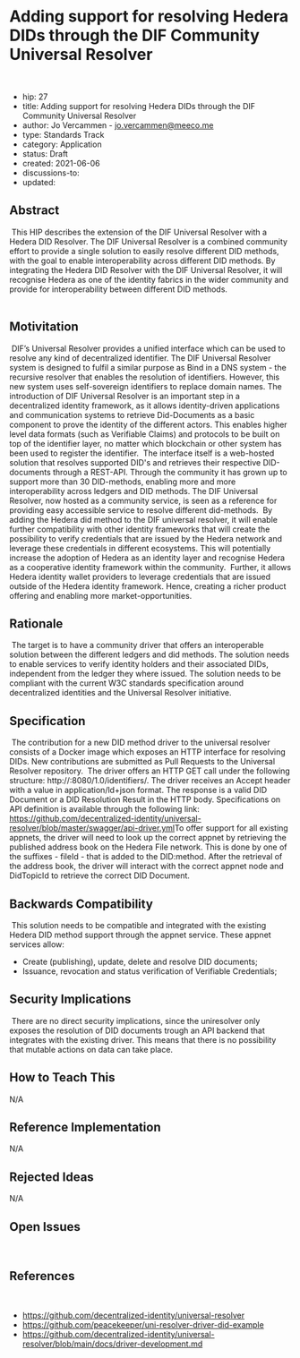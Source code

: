 # Adding support for resolving Hedera DIDs through the DIF Community Universal Resolver
​
- hip: 27
- title: Adding support for resolving Hedera DIDs through the DIF Community Universal Resolver
- author: Jo Vercammen - jo.vercammen@meeco.me
- type: Standards Track
- category: Application
- status: Draft
- created: 2021-06-06
- discussions-to: 
- updated: 
​
​
## Abstract
​
This HIP describes the extension of the DIF Universal Resolver with a Hedera DID Resolver. The DIF Universal Resolver is a combined community effort to provide a single solution to easily resolve different DID methods, with the goal to enable interoperability across different DID methods. By integrating the Hedera DID Resolver with the DIF Universal Resolver, it will recognise Hedera as one of the identity fabrics in the wider community and provide for interoperability between different DID methods.  
​
## Motivitation
​
DIF’s Universal Resolver provides a unified interface which can be used to resolve any kind of decentralized identifier. The DIF Universal Resolver system is designed to fulfil a similar purpose as Bind in a DNS system - the recursive resolver that enables the resolution of identifiers. However, this new system uses self-sovereign identifiers to replace domain names. The introduction of DIF Universal Resolver is an important step in a decentralized identity framework, as it allows identity-driven applications and communication systems to retrieve Did-Documents as a basic component to prove the identity of the different actors. This enables higher level data formats (such as Verifiable Claims) and protocols to be built on top of the identifier layer, no matter which blockchain or other system has been used to register the identifier.
​
The interface itself is a web-hosted solution that resolves supported DID's and retrieves their respective DID-documents through a REST-API. Through the community it has grown up to support more than 30 DID-methods, enabling more and more interoperability across ledgers and DID methods. The DIF Universal Resolver, now hosted as a community service, is seen as a reference for providing easy accessible service to resolve different did-methods.
​
By adding the Hedera did method to the DIF universal resolver, it will enable further compatibility with other identity frameworks that will create the possibility to verify credentials that are issued by the Hedera network and leverage these credentials in different ecosystems. This will potentially increase the adoption of Hedera as an identity layer and recognise Hedera as a cooperative identity framework within the community. 
​
Further, it allows Hedera identity wallet providers to leverage credentials that are issued outside of the Hedera identity framework. Hence, creating a richer product offering and enabling more market-opportunities. 
​
​
## Rationale
​
The target is to have a community driver that offers an interoperable solution between the different ledgers and did methods. The solution needs to enable services to verify identity holders and their associated DIDs, independent from the ledger they where issued. 
The solution needs to be compliant with the current W3C standards specification around decentralized identities and the Universal Resolver initiative.
​
## Specification
​
The contribution for a new DID method driver to the universal resolver consists of a Docker image which exposes an HTTP interface for resolving DIDs. New contributions are submitted as Pull Requests to the Universal Resolver repository.
​
The driver offers an HTTP GET call under the following structure: http://<your-image>:8080/1.0/identifiers/<your-did>. The driver receives an Accept header with a value in application/ld+json format. The response is a valid DID Document or a DID Resolution Result in the HTTP body. Specifications on API definition is available through the following link: https://github.com/decentralized-identity/universal-resolver/blob/master/swagger/api-driver.yml
​
To offer support for all existing appnets, the driver will need to look up the correct appnet by retrieving the published address book on the Hedera File network. This is done by one of the suffixes - fileId - that is added to the DID:method. After the retrieval of the address book, the driver will interact with the correct appnet node and DidTopicId to retrieve the correct DID Document.
​
​
## Backwards Compatibility
​
This solution needs to be compatible and integrated with the existing Hedera DID method support through the appnet service. These appnet services allow:
* Create (publishing), update, delete and resolve DID documents;
* Issuance, revocation and status verification of Verifiable Credentials;
​
​
## Security Implications
​
There are no direct security implications, since the uniresolver only exposes the resolution of DID documents trough an API backend that integrates with the existing driver. This means that there is no possibility that mutable actions on data can take place.
​
## How to Teach This
N/A
​
## Reference Implementation
N/A
​
## Rejected Ideas
N/A
​
## Open Issues
​
## References
​
* https://github.com/decentralized-identity/universal-resolver 
* https://github.com/peacekeeper/uni-resolver-driver-did-example
* https://github.com/decentralized-identity/universal-resolver/blob/main/docs/driver-development.md
​
​
​
